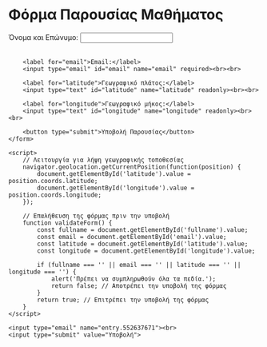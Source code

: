 <!DOCTYPE html>
<html lang="el">
<head>
    <meta charset="UTF-8">
    <meta name="viewport" content="width=device-width, initial-scale=1.0">
    <title>Παρουσία Μαθήματος</title>
</head>
<body>
    <h1>Φόρμα Παρουσίας Μαθήματος</h1>
    <form id="attendanceForm" onsubmit="return validateForm()">
        <label for="fullname">Όνομα και Επώνυμο:</label>
        <input type="text" id="fullname" name="fullname" required><br><br>
        
        <label for="email">Email:</label>
        <input type="email" id="email" name="email" required><br><br>
        
        <label for="latitude">Γεωγραφικό πλάτος:</label>
        <input type="text" id="latitude" name="latitude" readonly><br><br>
        
        <label for="longitude">Γεωγραφικό μήκος:</label>
        <input type="text" id="longitude" name="longitude" readonly><br><br>
        
        <button type="submit">Υποβολή Παρουσίας</button>
    </form>

    <script>
        // Λειτουργία για λήψη γεωγραφικής τοποθεσίας
        navigator.geolocation.getCurrentPosition(function(position) {
            document.getElementById('latitude').value = position.coords.latitude;
            document.getElementById('longitude').value = position.coords.longitude;
        });

        // Επαλήθευση της φόρμας πριν την υποβολή
        function validateForm() {
            const fullname = document.getElementById('fullname').value;
            const email = document.getElementById('email').value;
            const latitude = document.getElementById('latitude').value;
            const longitude = document.getElementById('longitude').value;

            if (fullname === '' || email === '' || latitude === '' || longitude === '') {
                alert('Πρέπει να συμπληρωθούν όλα τα πεδία.');
                return false; // Αποτρέπει την υποβολή της φόρμας
            }
            return true; // Επιτρέπει την υποβολή της φόρμας
        }
    </script>
</body>
</html>


    <input type="email" name="entry.552637671"><br>
    <input type="submit" value="Υποβολή">
  </form>
</body>
</html>

